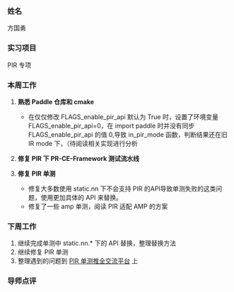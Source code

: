### 姓名
方国勇

### 实习项目
PIR 专项

### 本周工作

1. **熟悉 Paddle 仓库和 cmake**
    * 在仅仅修改 FLAGS_enable_pir_api 默认为 True 时，设置了环境变量 FLAGS_enable_pir_api=0，在 import paddle 时并没有同步 FLAGS_enable_pir_api 的值 0,导致 in_pir_mode 函数，判断结果还在旧 IR mode 下，（待阅读相关实现进行分析

2. **修复 PIR 下 PR-CE-Framework 测试流水线**

3. **修复 PIR 单测**

	* 修复大多数使用 static.nn 下不会支持 PIR 的API导致单测失败的这类问题，使用更加具体的 API 来替换。
	* 修复了一些 amp 单测，阅读 PIR 适配 AMP 的方案


### 下周工作

1. 继续完成单测中 static.nn.* 下的 API 替换，整理替换方法
2. 继续修复 PIR 单测
3. 整理遇到的问题到 [PIR 单测推全交流平台](https://github.com/PaddlePaddle/Paddle/issues/66134) 上

### 导师点评
